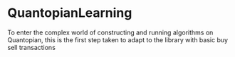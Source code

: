 # QuantopianLearning
To enter the complex world of constructing and running algorithms on Quantopian, this is the first step taken to adapt to the library with basic buy sell transactions
